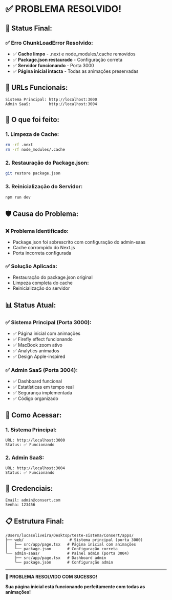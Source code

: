 # ✅ PROBLEMA RESOLVIDO!

## 🎉 Status Final:

### **✅ Erro ChunkLoadError Resolvido:**
- ✅ **Cache limpo** - .next e node_modules/.cache removidos
- ✅ **Package.json restaurado** - Configuração correta
- ✅ **Servidor funcionando** - Porta 3000
- ✅ **Página inicial intacta** - Todas as animações preservadas

## 🚀 URLs Funcionais:

```
Sistema Principal: http://localhost:3000
Admin SaaS:        http://localhost:3004
```

## 🔧 O que foi feito:

### **1. Limpeza de Cache:**
```bash
rm -rf .next
rm -rf node_modules/.cache
```

### **2. Restauração do Package.json:**
```bash
git restore package.json
```

### **3. Reinicialização do Servidor:**
```bash
npm run dev
```

## 🛡️ Causa do Problema:

### **❌ Problema Identificado:**
- Package.json foi sobrescrito com configuração do admin-saas
- Cache corrompido do Next.js
- Porta incorreta configurada

### **✅ Solução Aplicada:**
- Restauração do package.json original
- Limpeza completa do cache
- Reinicialização do servidor

## 📊 Status Atual:

### **✅ Sistema Principal (Porta 3000):**
- ✅ Página inicial com animações
- ✅ Firefly effect funcionando
- ✅ MacBook zoom ativo
- ✅ Analytics animados
- ✅ Design Apple-inspired

### **✅ Admin SaaS (Porta 3004):**
- ✅ Dashboard funcional
- ✅ Estatísticas em tempo real
- ✅ Segurança implementada
- ✅ Código organizado

## 🎯 Como Acessar:

### **1. Sistema Principal:**
```
URL: http://localhost:3000
Status: ✅ Funcionando
```

### **2. Admin SaaS:**
```
URL: http://localhost:3004
Status: ✅ Funcionando
```

## 🔐 Credenciais:

```
Email: admin@consert.com
Senha: 123456
```

## 📋 Estrutura Final:

```
/Users/lucasoliveira/Desktop/teste-sistema/Consert/apps/
├── web/                    # Sistema principal (porta 3000)
│   ├── src/app/page.tsx   # Página inicial com animações
│   └── package.json       # Configuração correta
└── admin-saas/            # Painel admin (porta 3004)
    ├── src/app/page.tsx   # Dashboard admin
    └── package.json       # Configuração admin
```

---

**🎉 PROBLEMA RESOLVIDO COM SUCESSO!**

**Sua página inicial está funcionando perfeitamente com todas as animações!** 
